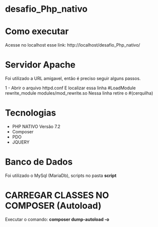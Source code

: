 # desafio_Php_nativo

# Como executar

Acesse no localhost esse link:
http://localhost/desafio_Php_nativo/

# Servidor Apache 

Foi utilizado a URL amigavel, então é preciso seguir alguns passos. 

1 - Abrir o arquivo httpd.conf
E localizar essa linha #LoadModule rewrite_module modules/mod_rewrite.so
Nessa linha retire o #(cerquilha)

# Tecnologias

 - PHP NATIVO Versão 7.2<br>
 - Composer 
 - PDO
 - JQUERY

# Banco de Dados

Foi utilizado o MySql (MariaDb), scripts no pasta <b> script </b>

# CARREGAR CLASSES NO COMPOSER (Autoload)

Executar o comando: <b>composer dump-autoload -o </b>

